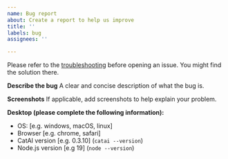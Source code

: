 ```yaml
---
name: Bug report
about: Create a report to help us improve
title: ''
labels: bug
assignees: ''

---
```


Please refer to the [troubleshooting](https://github.com/ido-pluto/catai/blob/main/docs/troubleshooting.md) before opening an issue. You might find the solution there.

**Describe the bug**
A clear and concise description of what the bug is.

**Screenshots**
If applicable, add screenshots to help explain your problem.

**Desktop (please complete the following information):**
 - OS: [e.g. windows, macOS, linux]
 - Browser [e.g. chrome, safari]
 - CatAI version [e.g. 0.3.10] (`catai --version`)
 - Node.js version [e.g 19] (`node --version`)
